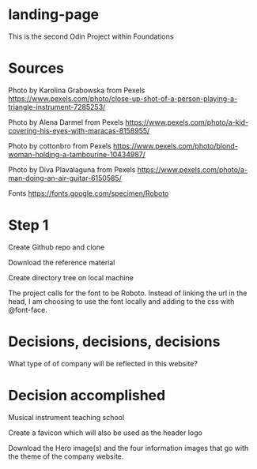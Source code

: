 # landing-page

This is the second Odin Project within Foundations

# Sources

Photo by Karolina Grabowska from Pexels
https://www.pexels.com/photo/close-up-shot-of-a-person-playing-a-triangle-instrument-7285253/

Photo by Alena Darmel from Pexels
https://www.pexels.com/photo/a-kid-covering-his-eyes-with-maracas-8158955/

Photo by cottonbro from Pexels
https://www.pexels.com/photo/blond-woman-holding-a-tambourine-10434987/

Photo by Diva Plavalaguna from Pexels
https://www.pexels.com/photo/a-man-doing-an-air-guitar-6150585/

Fonts
https://fonts.google.com/specimen/Roboto

# Step 1

Create Github repo and clone

Download the reference material

Create directory tree on local machine

The project calls for the font to be Roboto. Instead of linking
the url in the head, I am choosing to use the font locally and
adding to the css with @font-face.

# Decisions, decisions, decisions

What type of of company will be reflected in this website?

# Decision accomplished

Musical instrument teaching school

Create a favicon which will also be used as the header logo

Download the Hero image(s) and the four information images that go
with the theme of the company website.
